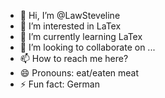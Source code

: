 - 👋 Hi, I’m @LawSteveline
- 👀 I’m interested in LaTex
- 🌱 I’m currently learning LaTex
- 💞️ I’m looking to collaborate on ...
- 📫 How to reach me here?
- 😄 Pronouns: eat/eaten meat
- ⚡ Fun fact: German

<!---
LawSteveline/LawSteveline is a ✨ special ✨ repository because its `README.md` (this file) appears on your GitHub profile.
You can click the Preview link to take a look at your changes.
--->
